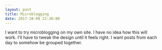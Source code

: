 ```yaml
---
layout: post
title: Microblogging
date: 2017-10-09 22:30:00
---
```

I want to try microblogging on my own site. I have no idea how this will work.
I'll have to tweak the design until it feels right. I want posts from each day to somehow be grouped together.

